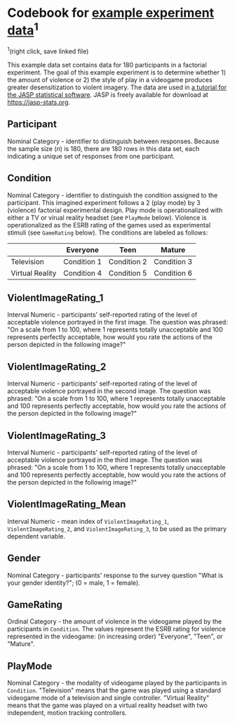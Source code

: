 # Codebook for <a href="https://github.com/Matt-Sweitzer/Comm3163/raw/master/Fall_2020/Example%20Analyses/ExampleExperimentData.csv">example experiment data</a><sup>1</sup>

<sup>1</sup>(right click, save linked file)

This example data set contains data for 180 participants in a factorial experiment. The goal of this example experiment is to determine whether 1) the amount of violence or 2) the style of play in a videogame produces greater desensitization to violent imagery. The data are used in <a href="https://github.com/Matt-Sweitzer/Comm3163/blob/master/Fall_2020/Example%20Analyses/JASP_CheatSheet.md">a tutorial for the JASP statistical software</a>. JASP is freely available for download at https://jasp-stats.org.

## Participant

Nominal Category - identifier to distinguish between responses. Because the sample size (*n*) is 180, there are 180 rows in this data set, each indicating a unique set of responses from one participant.

## Condition

Nominal Category - identifier to distinguish the condition assigned to the participant. This imagined experiment follows a 2 (play mode) by 3 (violence) factorial experimental design. Play mode is operationalized with either a TV or virual reality headset (see `PlayMode` below). Violence is operationalized as the ESRB rating of the games used as experimental stimuli (see `GameRating` below). The conditions are labeled as follows:

|  | Everyone | Teen | Mature |
| :--- | :---: | :---: | :---: |
| Television | Condition 1 | Condition 2 | Condition 3 |
| Virtual Reality | Condition 4 | Condition 5 | Condition 6 |

## ViolentImageRating_1

Interval Numeric - participants' self-reported rating of the level of acceptable violence portrayed in the first image. The question was phrased: "On a scale from 1 to 100, where 1 represents totally unacceptable and 100 represents perfectly acceptable, how would you rate the actions of the person depicted in the following image?"

## ViolentImageRating_2

Interval Numeric - participants' self-reported rating of the level of acceptable violence portrayed in the second image. The question was phrased: "On a scale from 1 to 100, where 1 represents totally unacceptable and 100 represents perfectly acceptable, how would you rate the actions of the person depicted in the following image?"

## ViolentImageRating_3

Interval Numeric - participants' self-reported rating of the level of acceptable violence portrayed in the third image. The question was phrased: "On a scale from 1 to 100, where 1 represents totally unacceptable and 100 represents perfectly acceptable, how would you rate the actions of the person depicted in the following image?"

## ViolentImageRating_Mean

Interval Numeric - mean index of `ViolentImageRating_1`, `ViolentImageRating_2`, and `ViolentImageRating_3`, to be used as the primary dependent variable.

## Gender

Nominal Category - participants' response to the survey question "What is your gender identity?"; (0 = male, 1 = female).

## GameRating

Ordinal Category - the amount of violence in the videogame played by the participants in `Condition`. The values represent the ESRB rating for violence represented in the videogame: (in increasing order) "Everyone", "Teen", or "Mature".

## PlayMode

Nominal Category - the modality of videogame played by the participants in `Condition`. "Television" means that the game was played using a standard videogame mode of a television and single controller. "Virtual Reality" means that the game was played on a virtual reality headset with two independent, motion tracking controllers.
